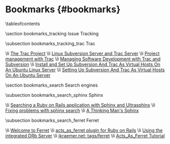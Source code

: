
Bookmarks    {#bookmarks}
=========

\tableofcontents

\section bookmarks_tracking Issue Tracking

\subsection bookmarks_tracking_trac Trac

\li [The Trac Project](http://trac.edgewall.org)
\li [Linux Subversion Server and Trac Server](http://www.yolinux.com/TUTORIALS/LinuxSubversionAndTracServer.html)
\li [Project management with Trac](http://www.linux.com/feature/48889)
\li [Managing Software Development with Trac and Subversion](http://www.packtpub.com/managing-software-development-with-trac-and-subversion/book)
\li [Install and Set Up Subversion And Trac As Virtual Hosts On An Ubuntu Linux Server](http://www.linewbie.com/2008/01/install-and-set-up-subversion-and-trac-as-virtual-hosts-on-an-ubuntu-linux-server.html)
\li [Setting Up Subversion And Trac As Virtual Hosts On An Ubuntu Server](http://www.howtoforge.com/subversion-trac-virtual-hosts-on-ubuntu-server)

\section bookmarks_search Search engines

\subsection bookmarks_search_sphinx Sphinx

\li [Searching a Ruby on Rails application with Sphinx and Ultrasphinx](http://blog.insoshi.com/2008/07/17/searching-a-ruby-on-rails-application-with-sphinx-and-ultrasphinx)
\li [Fixing problems with sphinx search](http://blog.lrdesign.com/2008/07/fixing-problems-with-sphinx-search)
\li [A Thinking Man's Sphinx](http://reinh.com/blog/2008/07/14/a-thinking-mans-sphinx.html)

\subsection bookmarks_search_ferret Ferret

\li [Welcome to Ferret](http://ferret.davebalmain.com/trac)
\li [acts_as_ferret plugin for Ruby on Rails](http://projects.jkraemer.net/acts_as_ferret)
\li [Using the integrated DRb Server](http://projects.jkraemer.net/acts_as_ferret/wiki/DrbServer)
\li [jkraemer.net: tags/ferret](http://www.jkraemer.net/tags/ferret)
\li [Acts_As_Ferret Tutorial](http://www.railsenvy.com/2007/2/19/acts-as-ferret-tutorial)
